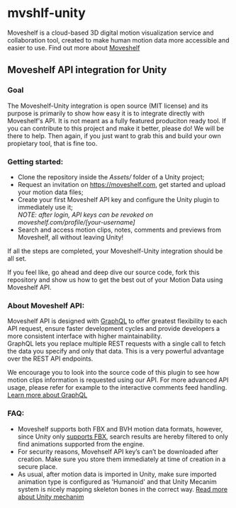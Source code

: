 # mvshlf-unity

Moveshelf is a cloud-based 3D digital motion visualization service and collaboration tool, created to make human motion data more accessible and easier to use. Find out more about [Moveshelf](https://moveshelf.com)

## Moveshelf API integration for Unity

### Goal
The Moveshelf-Unity integration is open source (MIT license) and its purpose is primarily to show how easy it is to integrate directly with Moveshelf's API. It is not meant as a fully featured produciton ready tool. If you can contribute to this project and make it better, please do! We will be there to help. Then again, if you just want to grab this and build your own propietary tool, that is fine too.

### Getting started:
* Clone the repository inside the *Assets/* folder of a Unity project;
* Request an invitation on https://moveshelf.com, get started and upload your motion data files;
* Create your first Moveshelf API key and configure the Unity plugin to immediately use it;   
*NOTE: after login, API keys can be revoked on moveshelf.com/profile/[your-username]*
* Search and access motion clips, notes, comments and previews from Moveshelf, all without leaving Unity!

If all the steps are completed, your Moveshelf-Unity integration should be all set. 

If you feel like, go ahead and deep dive our source code, fork this repository and show us how to get the best out of your Motion Data using Moveshelf API.


### About Moveshelf API:
Moveshelf API is designed with [GraphQL](http://graphql.org/) to offer greatest flexibility to each API request, ensure faster development cycles and provide developers a more consistent interface with higher maintainability.   
GraphQL lets you replace multiple REST requests with a single call to fetch the data you specify and only that data. This is a very powerful advantage over the REST API endpoints.   
   
We encourage you to look into the source code of this plugin to see how motion clips information is requested using our API. For more advanced API usage, please refer for example to the interactive comments feed handling. [Learn more about GraphQL](http://graphql.org/learn/)


### FAQ:
* Moveshelf supports both FBX and BVH motion data formats, however, since Unity only [supports FBX](https://docs.unity3d.com/Manual/3D-formats.html), search results are hereby filtered to only find animations supported from the engine.
* For security reasons, Movehself API key’s can’t be downloaded after creation. Make sure you store them immediately at  time of creation in a secure place.
* As usual, after motion data is imported in Unity, make sure imported animation type is configured as 'Humanoid' and that Unity Mecanim system is nicely mapping skeleton bones in the correct way. [Read more about Unity mechanim](https://unity3d.com/learn/tutorials/topics/animation/animate-anything-mecanim)
